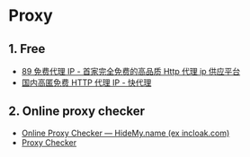 # Proxy

## 1. Free

- [89 免费代理 IP - 首家完全免费的高品质 Http 代理 ip 供应平台](http://www.89ip.cn/)
- [国内高匿免费 HTTP 代理 IP - 快代理](https://www.kuaidaili.com/free/)

## 2. Online proxy checker

- [Online Proxy Checker &mdash; HideMy.name (ex incloak.com)](https://hidemy.name/en/proxy-checker/)
- [Proxy Checker](https://checkerproxy.net/)
